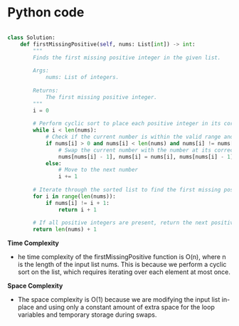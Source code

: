 # Python code

```python

class Solution:
    def firstMissingPositive(self, nums: List[int]) -> int:
        """
        Finds the first missing positive integer in the given list.
        
        Args:
            nums: List of integers.
        
        Returns:
            The first missing positive integer.
        """
        i = 0
        
        # Perform cyclic sort to place each positive integer in its correct position
        while i < len(nums):
            # Check if the current number is within the valid range and not in its correct position
            if nums[i] > 0 and nums[i] < len(nums) and nums[i] != nums[nums[i] - 1]:
                # Swap the current number with the number at its correct position
                nums[nums[i] - 1], nums[i] = nums[i], nums[nums[i] - 1]
            else:
                # Move to the next number
                i += 1
        
        # Iterate through the sorted list to find the first missing positive integer
        for i in range(len(nums)):
            if nums[i] != i + 1:
                return i + 1
        
        # If all positive integers are present, return the next positive integer
        return len(nums) + 1


```


**Time Complexity**
- he time complexity of the firstMissingPositive function is O(n), where n is the length of the input list nums. This is because we perform a cyclic sort on the list, which requires iterating over each element at most once.

**Space Complexity**
- The space complexity is O(1) because we are modifying the input list in-place and using only a constant amount of extra space for the loop variables and temporary storage during swaps.
